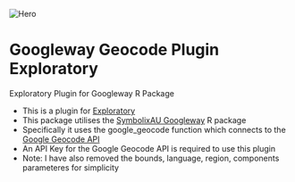 ![Hero](http://i374.photobucket.com/albums/oo185/mlisle90/Untitled-1_zpsabknq3ii.png)


# Googleway Geocode Plugin Exploratory
Exploratory Plugin for Googleway R Package
- This is a plugin for [Exploratory](https://exploratory.io/)
- This package utilises the [SymbolixAU Googleway](https://github.com/SymbolixAU/googleway) R package
- Specifically it uses the google_geocode function which connects to the [Google Geocode API](https://developers.google.com/maps/documentation/geocoding/intro)
- An API Key for the Google Geocode API is required to use this plugin
- Note: I have also removed the bounds, language, region, components parameteres for simplicity

